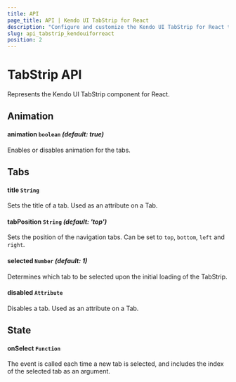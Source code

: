 ```yaml
---
title: API
page_title: API | Kendo UI TabStrip for React
description: "Configure and customize the Kendo UI TabStrip for React through its API reference."
slug: api_tabstrip_kendouiforreact
position: 2
---
```


# TabStrip API

Represents the Kendo UI TabStrip component for React.

## Animation

#### animation `boolean` *(default: true)*

Enables or disables animation for the tabs.

## Tabs

#### title `String`

Sets the title of a tab. Used as an attribute on a Tab.

#### tabPosition `String` *(default: 'top')*

Sets the position of the navigation tabs. Can be set to `top`, `bottom`, `left` and `right`.

#### selected `Number` *(default: 1)*

Determines which tab to be selected upon the initial loading of the TabStrip.

#### disabled `Attribute`

Disables a tab. Used as an attribute on a Tab.

## State

#### onSelect `Function`

The event is called each time a new tab is selected, and includes the index of the selected tab as an argument.
